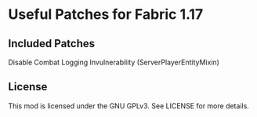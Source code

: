 # Useful Patches for Fabric 1.17

## Included Patches

Disable Combat Logging Invulnerability (ServerPlayerEntityMixin)

## License

This mod is licensed under the GNU GPLv3. See LICENSE for more details.
